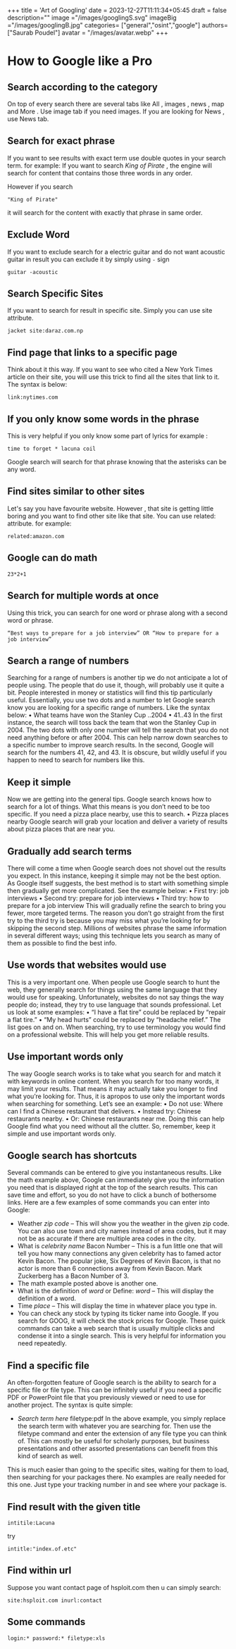 +++
title = 'Art of Googling'
date = 2023-12-27T11:11:34+05:45
draft = false
description=""
image ="/images/googlingS.svg"
imageBig ="/images/googlingB.jpg"
categories= ["general","osint","google"]
authors= ["Saurab Poudel"]
avatar = "/images/avatar.webp"
+++

# How to Google like a Pro




## Search according to the category

On top of every search there are several tabs like All , images , news , map and More .
Use image tab if you need images. If you are looking for News , use News tab.

## Search for exact phrase 

If you want to see results with exact term use double quotes in your search term.
for example: If you want to search *King of Pirate* , the engine will search for content that contains those three words in any
order.

However if you search
```
"King of Pirate"
```
it will search for the content with exactly that phrase in same order.

## Exclude Word
If you want to exclude search for a electric guitar and do not want acoustic guitar in result you can exclude it by simply using ```-``` sign

```
guitar -acoustic
```

## Search Specific Sites

If you want to search for result in specific site. Simply you can use site attribute.
```
jacket site:daraz.com.np
```

## Find  page that links to a specific page

Think about it this way. If you want to see who cited a New York Times article on their site, you will use this trick to find all the
sites that link to it. The syntax is below:

```
link:nytimes.com
```

## If you only know some words in the phrase

This is very helpful if you only know some part of lyrics 
for example :
```
time to forget * lacuna coil
```
Google search will search for that phrase knowing that the asterisks can be any word.

## Find sites similar to other sites

Let's say you have favourite website. However , that site is getting little boring and you want to find 
other site like that site. You can use related: attribute.
for example:
```
related:amazon.com
```

## Google can do math

```
23*2+1
```

## Search for multiple words at once
Using this trick, you can search for one word or phrase along with a second word or phrase. 
```
“Best ways to prepare for a job interview” OR “How to prepare for a job interview”
```


##  Search a range of numbers
Searching for a range of numbers is another tip we do not anticipate a lot of people using. The people that do use it, though,
will probably use it quite a bit.
People interested in money or statistics will find this tip particularly useful. Essentially, you use two dots and a number to let
Google search know you are looking for a specific range of numbers. Like the syntax below:
• What teams have won the Stanley Cup ..2004
• 41..43
In the first instance, the search will toss back the team that won the Stanley Cup in 2004. The two dots with only one number
will tell the search that you do not need anything before or after 2004. This can help narrow down searches to a specific
number to improve search results.
In the second, Google will search for the numbers 41, 42, and 43. It is obscure, but wildly useful if you happen to need to
search for numbers like this.

## Keep it simple
Now we are getting into the general tips. Google search knows how to search for a lot of things. What this means is you don’t
need to be too specific. If you need a pizza place nearby, use this to search.
• Pizza places nearby
Google search will grab your location and deliver a variety of results about pizza places that are near you.

## Gradually add search terms
There will come a time when Google search does not shovel out the results you expect. In this instance, keeping it simple may
not be the best option.
As Google itself suggests, the best method is to start with something simple then gradually get more complicated. See the
example below:
• First try: job interviews
• Second try: prepare for job interviews
• Third try: how to prepare for a job interview
This will gradually refine the search to bring you fewer, more targeted terms. The reason you don’t go straight from the first try
to the third try is because you may miss what you’re looking for by skipping the second step.
Millions of websites phrase the same information in several different ways; using this technique lets you search as many of
them as possible to find the best info.

## Use words that websites would use
This is a very important one. When people use Google search to hunt the web, they generally search for things using the same
language that they would use for speaking.
Unfortunately, websites do not say things the way people do; instead, they try to use language that sounds professional. Let us
look at some examples:
• “I have a flat tire” could be replaced by “repair a flat tire.”
• “My head hurts” could be replaced by “headache relief.”
The list goes on and on. When searching, try to use terminology you would find on a professional website. This will help you
get more reliable results.

##  Use important words only
The way Google search works is to take what you search for and match it with keywords in online content.
When you search for too many words, it may limit your results. That means it may actually take you longer to find what you’re
looking for. Thus, it is apropos to use only the important words when searching for something. Let’s see an example:
• Do not use: Where can I find a Chinese restaurant that delivers.
• Instead try: Chinese restaurants nearby.
• Or: Chinese restaurants near me.
Doing this can help Google find what you need without all the clutter. So, remember, keep it simple and use important words
only.
## Google search has shortcuts
Several commands can be entered to give you instantaneous results.
Like the math example above, Google can immediately give you the information you need that is displayed right at the top of
the search results. This can save time and effort, so you do not have to click a bunch of bothersome links.
Here are a few examples of some commands you can enter into Google:
-  Weather *zip code* – This will show you the weather in the given zip code. You can also use town and city names
instead of area codes, but it may not be as accurate if there are multiple area codes in the city.
-  What is *celebrity name* Bacon Number – This is a fun little one that will tell you how many connections any given
celebrity has to famed actor Kevin Bacon. The popular joke, Six Degrees of Kevin Bacon, is that no actor is more than 6
connections away from Kevin Bacon. Mark Zuckerberg has a Bacon Number of 3.
- The math example posted above is another one.
- What is the definition of *word* or Define: *word* – This will display the definition of a word.
- Time *place* – This will display the time in whatever place you type in.
- You can check any stock by typing its ticker name into Google. If you search for GOOG, it will check the stock prices for
Google.
These quick commands can take a web search that is usually multiple clicks and condense it into a single search. This is very
helpful for information you need repeatedly.
## Find a specific file
An often-forgotten feature of Google search is the ability to search for a specific file or file type. This can be infinitely useful if
you need a specific PDF or PowerPoint file that you previously viewed or need to use for another project. The syntax is quite
simple:
- *Search term here* filetype:pdf
In the above example, you simply replace the search term with whatever you are searching for. Then use the filetype
command and enter the extension of any file type you can think of.
This can mostly be useful for scholarly purposes, but business presentations and other assorted presentations can benefit from
this kind of search as well.

This is much easier than going to the specific sites, waiting for them to load, then searching for your packages there.
No examples are really needed for this one. Just type your tracking number in and see where your package is.

## Find result with the given title

```
intitile:Lacuna
```

try 
```
intitle:"index.of.etc"
```

## Find within url

Suppose you want contact page of hsploit.com then u can simply search:
```
site:hsploit.com inurl:contact
```

## Some commands 



```
login:* password:* filetype:xls
```

